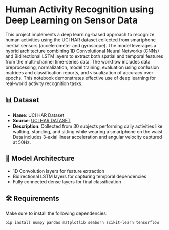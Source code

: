 # Human Activity Recognition using Deep Learning on Sensor Data

This project implements a deep learning-based approach to recognize human activities using the UCI HAR dataset collected from smartphone inertial sensors (accelerometer and gyroscope). The model leverages a hybrid architecture combining 1D Convolutional Neural Networks (CNNs) and Bidirectional LSTM layers to extract both spatial and temporal features from the multi-channel time-series data. The workflow includes data preprocessing, normalization, model training, evaluation using confusion matrices and classification reports, and visualization of accuracy over epochs. This notebook demonstrates effective use of deep learning for real-world activity recognition tasks.

## 📊 Dataset

- **Name**: UCI HAR Dataset  
- **Source**: [UCI HAR DATASET](https://www.kaggle.com/datasets/drsaeedmohsen/ucihar-dataset/data)
- **Description**: Collected from 30 subjects performing daily activities like walking, standing, and sitting while wearing a smartphone on the waist. Data includes 3-axial linear acceleration and angular velocity captured at 50Hz.

## 🧠 Model Architecture

- 1D Convolution layers for feature extraction
- Bidirectional LSTM layers for capturing temporal dependencies
- Fully connected dense layers for final classification

## 🛠️ Requirements

Make sure to install the following dependencies:

```bash
pip install numpy pandas matplotlib seaborn scikit-learn tensorflow
